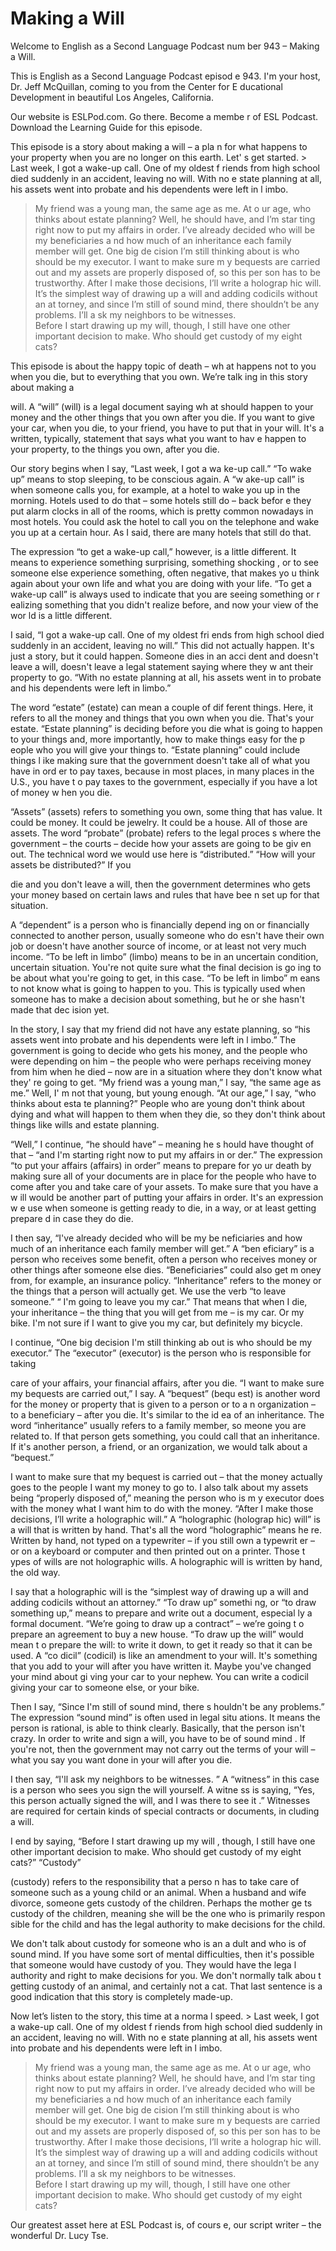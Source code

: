 # Making a Will

Welcome to English as a Second Language Podcast num ber 943 – Making a Will.  

This is English as a Second Language Podcast episod e 943. I'm your host, Dr. Jeff McQuillan, coming to you from the Center for E ducational Development in beautiful Los Angeles, California.  

Our website is ESLPod.com. Go there. Become a membe r of ESL Podcast. Download the Learning Guide for this episode.  

This episode is a story about making a will – a pla n for what happens to your property when you are no longer on this earth. Let' s get started.  > Last week, I got a wake-up call. One of my oldest f riends from high school died suddenly in an accident, leaving no will. With no e state planning at all, his assets went into probate and his dependents were left in l imbo. 
> My friend was a young man, the same age as me. At o ur age, who thinks about estate planning? Well, he should have, and I’m star ting right now to put my affairs in order. 
> I’ve already decided who will be my beneficiaries a nd how much of an inheritance each family member will get. One big de cision I’m still thinking about is who should be my executor. I want to make sure m y bequests are carried out and my assets are properly disposed of, so this per son has to be trustworthy. 
> After I make those decisions, I’ll write a holograp hic will. It’s the simplest way of drawing up a will and adding codicils without an at torney, and since I’m still of sound mind, there shouldn’t be any problems. I’ll a sk my neighbors to be witnesses.  
> Before I start drawing up my will, though, I still have one other important decision to make. Who should get custody of my eight cats?

This episode is about the happy topic of death – wh at happens not to you when you die, but to everything that you own. We’re talk ing in this story about making a  

will. A “will” (will) is a legal document saying wh at should happen to your money and the other things that you own after you die. If  you want to give your car, when you die, to your friend, you have to put that in your will. It's a written, typically, statement that says what you want to hav e happen to your property, to the things you own, after you die.  

Our story begins when I say, “Last week, I got a wa ke-up call.” “To wake up” means to stop sleeping, to be conscious again. A “w ake-up call” is when someone calls you, for example, at a hotel to wake you up in the morning. Hotels used to do that – some hotels still do – back befor e they put alarm clocks in all of the rooms, which is pretty common nowadays in most hotels. You could ask the hotel to call you on the telephone and wake you up at a certain hour. As I said, there are many hotels that still do that.  

The expression “to get a wake-up call,” however, is  a little different. It means to experience something surprising, something shocking , or to see someone else experience something, often negative, that makes yo u think again about your own life and what you are doing with your life. “To  get a wake-up call” is always used to indicate that you are seeing something or r ealizing something that you didn't realize before, and now your view of the wor ld is a little different.  

I said, “I got a wake-up call. One of my oldest fri ends from high school died suddenly in an accident, leaving no will.” This did  not actually happen. It's just a story, but it could happen. Someone dies in an acci dent and doesn't leave a will, doesn't leave a legal statement saying where they w ant their property to go. “With no estate planning at all, his assets went in to probate and his dependents were left in limbo.”  

The word “estate” (estate) can mean a couple of dif ferent things. Here, it refers to all the money and things that you own when you die.  That's your estate. “Estate planning” is deciding before you die what is going to happen to your things and, more importantly, how to make things easy for the p eople who you will give your things to. “Estate planning” could include things l ike making sure that the government doesn't take all of what you have in ord er to pay taxes, because in most places, in many places in the U.S., you have t o pay taxes to the government, especially if you have a lot of money w hen you die.  

“Assets” (assets) refers to something you own, some thing that has value. It could be money. It could be jewelry. It could be a house.  All of those are assets. The word “probate” (probate) refers to the legal proces s where the government – the courts – decide how your assets are going to be giv en out. The technical word we would use here is “distributed.” “How will your assets be distributed?” If you  

die and you don't leave a will, then the government  determines who gets your money based on certain laws and rules that have bee n set up for that situation.  

A “dependent” is a person who is financially depend ing on or financially connected to another person, usually someone who do esn't have their own job or doesn't have another source of income, or at least not very much income. “To be left in limbo” (limbo) means to be in an uncertain condition, uncertain situation. You're not quite sure what the final decision is go ing to be about what you're going to get, in this case. “To be left in limbo” m eans to not know what is going to happen to you. This is typically used when someone has to make a decision about something, but he or she hasn't made that dec ision yet.  

In the story, I say that my friend did not have any  estate planning, so “his assets went into probate and his dependents were left in l imbo.” The government is going to decide who gets his money, and the people who were depending on him – the people who were perhaps receiving money from him when he died – now are in a situation where they don't know what they' re going to get. “My friend was a young man,” I say, “the same age as me.” Well, I' m not that young, but young enough. “At our age,” I say, “who thinks about esta te planning?” People who are young don't think about dying and what will happen to them when they die, so they don't think about things like wills and estate  planning.  

“Well,” I continue, “he should have” – meaning he s hould have thought of that – “and I'm starting right now to put my affairs in or der.” The expression “to put your affairs (affairs) in order” means to prepare for yo ur death by making sure all of your documents are in place for the people who have  to come after you and take care of your assets. To make sure that you have a w ill would be another part of putting your affairs in order. It's an expression w e use when someone is getting ready to die, in a way, or at least getting prepare d in case they do die.  

I then say, “I've already decided who will be my be neficiaries and how much of an inheritance each family member will get.” A “ben eficiary” is a person who receives some benefit, often a person who receives money or other things after someone else dies. “Beneficiaries” could also get m oney from, for example, an insurance policy. “Inheritance” refers to the money  or the things that a person will actually get. We use the verb “to leave someone.” “ I'm going to leave you my car.” That means that when I die, your inheritance – the thing that you will get from me – is my car. Or my bike. I'm not sure if I want to give you my car, but definitely my bicycle.  

I continue, “One big decision I'm still thinking ab out is who should be my executor.” The “executor” (executor) is the person who is responsible for taking  

care of your affairs, your financial affairs, after  you die. “I want to make sure my bequests are carried out,” I say. A “bequest” (bequ est) is another word for the money or property that is given to a person or to a n organization – to a beneficiary – after you die. It's similar to the id ea of an inheritance. The word “inheritance” usually refers to a family member, so meone you are related to. If that person gets something, you could call that an inheritance. If it's another person, a friend, or an organization, we would talk  about a “bequest.”  

I want to make sure that my bequest is carried out – that the money actually goes to the people I want my money to go to. I also talk  about my assets being “properly disposed of,” meaning the person who is m y executor does with the money what I want him to do with the money. “After I make those decisions, I’ll write a holographic will.” A “holographic (holograp hic) will” is a will that is written by hand. That's all the word “holographic” means he re. Written by hand, not typed on a typewriter – if you still own a typewrit er – or on a keyboard or computer and then printed out on a printer. Those t ypes of wills are not holographic wills. A holographic will is written by  hand, the old way.  

I say that a holographic will is the “simplest way of drawing up a will and adding codicils without an attorney.” “To draw up” somethi ng, or “to draw something up,” means to prepare and write out a document, especial ly a formal document. “We’re going to draw up a contract” – we’re going t o prepare an agreement to buy a new house. “To draw up the will” would mean t o prepare the will: to write it down, to get it ready so that it can be used. A “co dicil” (codicil) is like an amendment to your will. It's something that you add  to your will after you have written it. Maybe you've changed your mind about gi ving your car to your nephew. You can write a codicil giving your car to someone else, or your bike.  

Then I say, “Since I'm still of sound mind, there s houldn't be any problems.” The expression “sound mind” is often used in legal situ ations. It means the person is rational, is able to think clearly. Basically, that  the person isn't crazy. In order to write and sign a will, you have to be of sound mind . If you're not, then the government may not carry out the terms of your will  – what you say you want done in your will after you die.  

I then say, “I'll ask my neighbors to be witnesses. ” A “witness” in this case is a person who sees you sign the will yourself. A witne ss is saying, “Yes, this person actually signed the will, and I was there to see it .” Witnesses are required for certain kinds of special contracts or documents, in cluding a will.  

I end by saying, “Before I start drawing up my will , though, I still have one other important decision to make. Who should get custody of my eight cats?” “Custody”  

(custody) refers to the responsibility that a perso n has to take care of someone such as a young child or an animal. When a husband and wife divorce, someone gets custody of the children. Perhaps the mother ge ts custody of the children, meaning she will be the one who is primarily respon sible for the child and has the legal authority to make decisions for the child.  

We don't talk about custody for someone who is an a dult and who is of sound mind. If you have some sort of mental difficulties,  then it's possible that someone would have custody of you. They would have the lega l authority and right to make decisions for you. We don't normally talk abou t getting custody of an animal, and certainly not a cat. That last sentence  is a good indication that this story is completely made-up.  

Now let’s listen to the story, this time at a norma l speed.  > Last week, I got a wake-up call. One of my oldest f riends from high school died suddenly in an accident, leaving no will. With no e state planning at all, his assets went into probate and his dependents were left in l imbo. 
> My friend was a young man, the same age as me. At o ur age, who thinks about estate planning? Well, he should have, and I’m star ting right now to put my affairs in order. 
> I’ve already decided who will be my beneficiaries a nd how much of an inheritance each family member will get. One big de cision I’m still thinking about is who should be my executor. I want to make sure m y bequests are carried out and my assets are properly disposed of, so this per son has to be trustworthy. 
> After I make those decisions, I’ll write a holograp hic will. It’s the simplest way of drawing up a will and adding codicils without an at torney, and since I’m still of sound mind, there shouldn’t be any problems. I’ll a sk my neighbors to be witnesses.  
> Before I start drawing up my will, though, I still have one other important decision to make. Who should get custody of my eight cats?

Our greatest asset here at ESL Podcast is, of cours e, our script writer – the wonderful Dr. Lucy Tse.   

